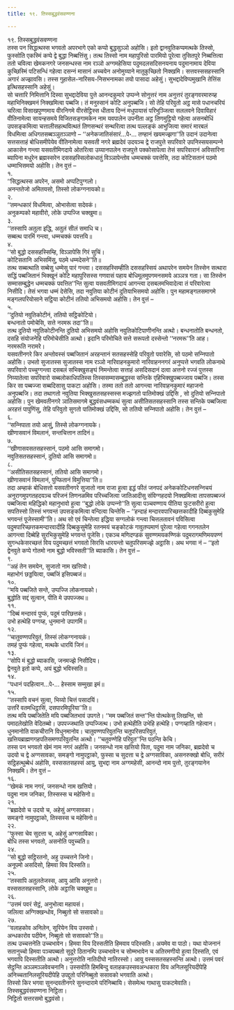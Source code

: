 ```yaml
---
title: १९. तिस्सबुद्धवंसवण्णना

---
```

१९. तिस्सबुद्धवंसवण्णना  
तस्स पन सिद्धत्थस्स भगवतो अपरभागे एको कप्पो बुद्धसुञ्‍ञो अहोसि। इतो द्वानवुतिकप्पमत्थके तिस्सो, फुस्सोति एकस्मिं कप्पे द्वे बुद्धा निब्बत्तिंसु। तत्थ तिस्सो नाम महापुरिसो पारमियो पूरेत्वा तुसितपुरे निब्बत्तित्वा ततो चवित्वा खेमकनगरे जनसन्धस्स नाम रञ्‍ञो अग्गमहेसिया पदुमदलसदिसनयनाय पदुमानामाय देविया कुच्छिस्मिं पटिसन्धिं गहेत्वा दसन्‍नं मासानं अच्‍चयेन अनोमुय्याने मातुकुच्छितो निक्खमि। सत्तवस्ससहस्सानि अगारं अज्झावसि। तस्स गुहासेल-नारिसय-निसभनामका तयो पासादा अहेसुं। सुभद्दादेविप्पमुखानि तेत्तिंस इत्थिसहस्सानि अहेसुं।  
सो चत्तारि निमित्तानि दिस्वा सुभद्दादेविया पुत्ते आनन्दकुमारे उप्पन्‍ने सोनुत्तरं नाम अनुत्तरं तुरङ्गवरमारुय्ह महाभिनिक्खमनं निक्खमित्वा पब्बजि। तं मनुस्सानं कोटि अनुपब्बजि। सो तेहि परिवुतो अट्ठ मासे पधानचरियं चरित्वा विसाखपुण्णमाय वीरनिगमे वीरसेट्ठिस्स धीताय दिन्‍नं मधुपायासं परिभुञ्‍जित्वा सललवने दिवाविहारं वीतिनामेत्वा सायन्हसमये विजितसङ्गामकेन नाम यवपालेन उपनीता अट्ठ तिणमुट्ठियो गहेत्वा असनबोधिं उपसङ्कमित्वा चत्तालीसहत्थवित्थतं तिणसन्थरं सन्थरित्वा तत्थ पल्‍लङ्कं आभुजित्वा समारं मारबलं विधमित्वा अधिगतसब्बञ्‍ञुतञ्‍ञाणो – ‘‘अनेकजातिसंसारं…पे॰… तण्हानं खयमज्झगा’’ति उदानं उदानेत्वा सत्तसत्ताहं बोधिसमीपेयेव वीतिनामेत्वा यसवती नगरे ब्रह्मदेवं उदयञ्‍च द्वे राजपुत्ते सपरिवारे उपनिस्सयसम्पन्‍ने आकासेन गन्त्वा यसवतीमिगदाये ओतरित्वा उय्यानपालेन राजपुत्ते पक्‍कोसापेत्वा तेसं सपरिवारानं अविसारिना ब्यापिना मधुरेन ब्रह्मस्सरेन दससहस्सिलोकधातुं विञ्‍ञापेन्तोव धम्मचक्‍कं पवत्तेसि, तदा कोटिसतानं पठमो धम्माभिसमयो अहोसि। तेन वुत्तं –  
१.  
‘‘सिद्धत्थस्स अपरेन, असमो अप्पटिपुग्गलो।  
अनन्ततेजो अमितयसो, तिस्सो लोकग्गनायको॥  
२.  
‘‘तमन्धकारं विधमित्वा, ओभासेत्वा सदेवकं।  
अनुकम्पको महावीरो, लोके उप्पज्‍जि चक्खुमा॥  
३.  
‘‘तस्सापि अतुला इद्धि, अतुलं सीलं समाधि च।  
सब्बत्थ पारमिं गन्त्वा, धम्मचक्‍कं पवत्तयि॥  
४.  
‘‘सो बुद्धो दससहस्सिम्हि, विञ्‍ञापेसि गिरं सुचिं।  
कोटिसतानि अभिसमिंसु, पठमे धम्मदेसने’’ति॥  
तत्थ सब्बत्थाति सब्बेसु धम्मेसु पारं गन्त्वा। दससहस्सिम्हीति दससहस्सियं अथापरेन समयेन तिस्सेन सत्थारा सद्धिं पब्बजितानं भिक्खूनं कोटि महापुरिसस्स गणवासं पहाय बोधिमूलमुपगमनसमये अञ्‍ञत्र गता। सा तिस्सेन सम्मासम्बुद्धेन धम्मचक्‍कं पवत्तित’’न्ति सुत्वा यसवतीमिगदायं आगन्त्वा दसबलमभिवादेत्वा तं परिवारेत्वा निसीदि। तेसं भगवा धम्मं देसेसि, तदा नवुतिया कोटीनं दुतियाभिसमयो अहोसि। पुन महामङ्गलसमागमे मङ्गलपरियोसाने सट्ठिया कोटीनं ततियो अभिसमयो अहोसि। तेन वुत्तं –  
५.  
‘‘दुतियो नवुतिकोटीनं, ततियो सट्ठिकोटियो।  
बन्धनातो पमोचेसि, सत्ते नरमरू तदा’’ति॥  
तत्थ दुतियो नवुतिकोटीनन्ति दुतियो अभिसमयो अहोसि नवुतिकोटिपाणीनन्ति अत्थो। बन्धनातोति बन्धनतो, दसहि संयोजनेहि परिमोचेसीति अत्थो। इदानि परिमोचिते सत्ते सरूपतो दस्सेन्तो ‘‘नरमरू’’ति आह। नरमरूति नरामरे।  
यसवतीनगरे किर अन्तोवस्सं पब्बजितानं अरहन्तानं सतसहस्सेहि परिवुतो पवारेसि, सो पठमो सन्‍निपातो अहोसि। उभतो सुजातस्स सुजातस्स नाम रञ्‍ञो नारिवाहनकुमारो नारिवाहननगरं अनुप्पत्ते भगवति लोकनाथे सपरिवारो पच्‍चुग्गन्त्वा दसबलं सभिक्खुसङ्घं निमन्तेत्वा सत्ताहं असदिसदानं दत्वा अत्तनो रज्‍जं पुत्तस्स निय्यातेत्वा सपरिवारो सब्बलोकाधिपतिस्स तिस्ससम्मासम्बुद्धस्स सन्तिके एहिभिक्खुपब्बज्‍जाय पब्बजि। तस्स किर सा पब्बज्‍जा सब्बदिसासु पाकटा अहोसि। तस्मा ततो ततो आगन्त्वा नारिवाहनकुमारं महाजनो अनुपब्बजि। तदा तथागतो नवुतिया भिक्खुसतसहस्सस्स मज्झगतो पातिमोक्खं उद्दिसि , सो दुतियो सन्‍निपातो अहोसि। पुन खेमवतीनगरे ञातिसमागमे बुद्धवंसधम्मकथं सुत्वा असीतिसतसहस्सानि तस्स सन्तिके पब्बजित्वा अरहत्तं पापुणिंसु, तेहि परिवुतो सुगतो पातिमोक्खं उद्दिसि, सो ततियो सन्‍निपातो अहोसि। तेन वुत्तं –  
६.  
‘‘सन्‍निपाता तयो आसुं, तिस्से लोकग्गनायके।  
खीणासवानं विमलानं, सन्तचित्तान तादिनं॥  
७.  
‘‘खीणासवसतसहस्सानं, पठमो आसि समागमो।  
नवुतिसतसहस्सानं, दुतियो आसि समागमो॥  
८.  
‘‘असीतिसतसहस्सानं, ततियो आसि समागमो।  
खीणासवानं विमलानं, पुप्फितानं विमुत्तिया’’ति॥  
तदा अम्हाकं बोधिसत्तो यसवतीनगरे सुजातो नाम राजा हुत्वा इद्धं फीतं जनपदं अनेककोटिधनसन्‍निचयं अनुरागमुपगतहदयञ्‍च परिजनं तिणनळमिव परिच्‍चजित्वा जातिआदीसु संविग्गहदयो निक्खमित्वा तापसपब्बज्‍जं पब्बजित्वा महिद्धिको महानुभावो हुत्वा ‘‘बुद्धो लोके उप्पन्‍नो’’ति सुत्वा पञ्‍चवण्णाय पीतिया फुटसरीरो हुत्वा सपतिस्सो तिस्सं भगवन्तं उपसङ्कमित्वा वन्दित्वा चिन्तेसि – ‘‘हन्दाहं मन्दारवपारिच्छत्तकादीहि दिब्बकुसुमेहि भगवन्तं पूजेस्सामी’’ति। अथ सो एवं चिन्तेत्वा इद्धिया सग्गलोकं गन्त्वा चित्तलतावनं पविसित्वा पदुमपारिच्छत्तकमन्दारवादीहि दिब्बकुसुमेहि रतनमयं चङ्कोटकं गावुतप्पमाणं पूरेत्वा गहेत्वा गगनतलेन आगन्त्वा दिब्बेहि सुरभिकुसुमेहि भगवन्तं पूजेसि। एकञ्‍च मणिदण्डकं सुवण्णमयकण्णिकं पदुमरागमणिमयपण्णं सुगन्धकेसरच्छत्तं विय पदुमच्छत्तं भगवतो सिरसि धारयन्तो चतुपरिसमज्झे अट्ठासि। अथ भगवा नं – ‘‘इतो द्वेनवुते कप्पे गोतमो नाम बुद्धो भविस्सती’’ति ब्याकासि। तेन वुत्तं –  
९.  
‘‘अहं तेन समयेन, सुजातो नाम खत्तियो।  
महाभोगं छड्डयित्वा, पब्बजिं इसिपब्बजं॥  
१०.  
‘‘मयि पब्बजिते सन्ते, उप्पज्‍जि लोकनायको।  
बुद्धोति सद्दं सुत्वान, पीति मे उपपज्‍जथ॥  
११.  
‘‘दिब्बं मन्दारवं पुप्फं, पदुमं पारिछत्तकं।  
उभो हत्थेहि पग्गय्ह, धुनमानो उपागमिं॥  
१२.  
‘‘चातुवण्णपरिवुतं, तिस्सं लोकग्गनायकं।  
तमहं पुप्फं गहेत्वा, मत्थके धारयिं जिनं॥  
१३.  
‘‘सोपि मं बुद्धो ब्याकासि, जनमज्झे निसीदिय।  
द्वेनवुते इतो कप्पे, अयं बुद्धो भविस्सति॥  
१४.  
‘‘पधानं पदहित्वान…पे॰… हेस्साम सम्मुखा इमं॥  
१५.  
‘‘तस्सापि वचनं सुत्वा, भिय्यो चित्तं पसादयिं।  
उत्तरिं वतमधिट्ठासिं, दसपारमिपूरिया’’ति॥  
तत्थ मयि पब्बजितेति मयि पब्बजितभावं उपगते। ‘‘मम पब्बजितं सन्त’’न्ति पोत्थकेसु लिखन्ति, सो पमादलेखोति वेदितब्बो। उपपज्‍जथाति उप्पज्‍जित्थ। उभो हत्थेहीति उभेहि हत्थेहि। पग्गय्हाति गहेत्वान। धुनमानोति वाकचीरानि विधुनमानोव। चातुवण्णपरिवुतन्ति चतुपरिसपरिवुतं, खत्तियब्राह्मणगहपतिसमणपरिवुतन्ति अत्थो। ‘‘चतुवण्णेहि परिवुत’’न्ति पठन्ति केचि।  
तस्स पन भगवतो खेमं नाम नगरं अहोसि। जनसन्धो नाम खत्तियो पिता, पदुमा नाम जनिका, ब्रह्मदेवो च उदयो च द्वे अग्गसावका, समङ्गो नामुपट्ठाको, फुस्सा च सुदत्ता च द्वे अग्गसाविका, असनरुक्खो बोधि, सरीरं सट्ठिहत्थुब्बेधं अहोसि, वस्ससतसहस्सं आयु, सुभद्दा नाम अग्गमहेसी, आनन्दो नाम पुत्तो, तुरङ्गयानेन निक्खमि। तेन वुत्तं –  
१६.  
‘‘खेमकं नाम नगरं, जनसन्धो नाम खत्तियो।  
पदुमा नाम जनिका, तिस्सस्स च महेसिनो॥  
२१.  
‘‘ब्रह्मदेवो च उदयो च, अहेसुं अग्गसावका।  
समङ्गो नामुपट्ठाको, तिस्सस्स च महेसिनो॥  
२२.  
‘‘फुस्सा चेव सुदत्ता च, अहेसुं अग्गसाविका।  
बोधि तस्स भगवतो, असनोति पवुच्‍चति॥  
२४.  
‘‘सो बुद्धो सट्ठिरतनो, अहु उच्‍चत्तने जिनो।  
अनूपमो असदिसो, हिमवा विय दिस्सति॥  
२५.  
‘‘तस्सापि अतुलतेजस्स, आयु आसि अनुत्तरो।  
वस्ससतसहस्सानि, लोके अट्ठासि चक्खुमा॥  
२६.  
‘‘उत्तमं पवरं सेट्ठं, अनुभोत्वा महायसं।  
जलित्वा अग्गिक्खन्धोव, निब्बुतो सो ससावको॥  
२७.  
‘‘वलाहकोव अनिलेन, सूरियेन विय उस्सवो।  
अन्धकारोव पदीपेन, निब्बुतो सो ससावको’’ति॥  
तत्थ उच्‍चत्तनेति उच्‍चभावेन। हिमवा विय दिस्सतीति हिमवाव पदिस्सति। अयमेव वा पाठो। यथा योजनानं सतानुच्‍चो हिमवा पञ्‍चपब्बतो सुदूरे ठितानम्पि उच्‍चभावेन च सोम्मभावेन च अतिरमणीयो हुत्वा दिस्सति, एवं भगवापि दिस्सतीति अत्थो। अनुत्तरोति नातिदीघो नातिरस्सो। आयु वस्ससतसहस्सन्ति अत्थो। उत्तमं पवरं सेट्ठन्ति अञ्‍ञमञ्‍ञवेवचनानि। उस्सवोति हिमबिन्दु वलाहकउस्सवअन्धकारा विय अनिलसूरियदीपेहि अनिच्‍चतानिलसूरियदीपेहि उपद्दुतो परिनिब्बुतो ससावको भगवाति अत्थो।  
तिस्सो किर भगवा सुनन्दवतीनगरे सुनन्दारामे परिनिब्बायि। सेसमेत्थ गाथासु पाकटमेवाति।  
तिस्सबुद्धवंसवण्णना निट्ठिता।  
निट्ठितो सत्तरसमो बुद्धवंसो।  